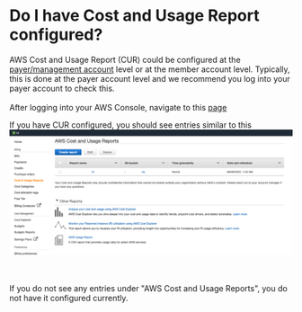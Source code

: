 
# Do I have Cost and Usage Report configured?

AWS Cost and Usage Report (CUR) could be configured at the [payer/management account](Payer-And-Member-Accounts.md) level or at the member account level. Typically, this is done at the payer account level and we recommend you log into your payer account to check this.
<br/><br/>
After logging into your AWS Console, navigate to this [page](https://us-east-1.console.aws.amazon.com/billing/home#/reports)

If you have CUR configured, you should see entries similar to this
![root-user](/images/cur-entries.png)  
<br/><br/>

If you do not see any entries under "AWS Cost and Usage Reports", you do not have it configured currently. 
